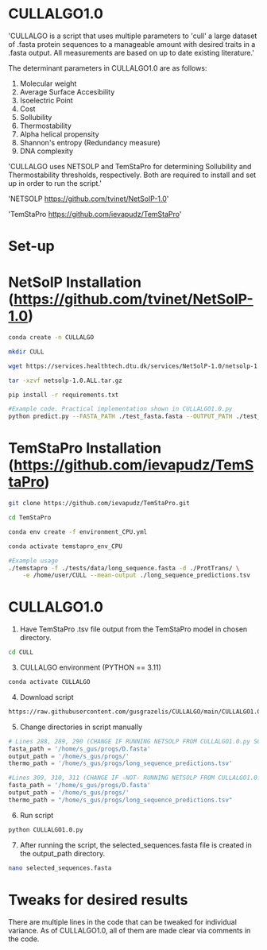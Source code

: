 # CULLALGO1.0
'CULLALGO is a script that uses multiple parameters to 'cull' a large dataset of .fasta protein sequences to a manageable amount with desired traits in a .fasta output. All measurements are based on up to date existing literature.'

The determinant parameters in CULLALGO1.0 are as follows:
1. Molecular weight
2. Average Surface Accesibility
3. Isoelectric Point
4. Cost
5. Sollubility
6. Thermostability
7. Alpha helical propensity
8. Shannon's entropy (Redundancy measure)
9. DNA complexity

'CULLALGO uses NETSOLP and TemStaPro for determining Sollubility and Thermostability thresholds, respectively. Both are required to install and set up in order to run the script.'

'NETSOLP https://github.com/tvinet/NetSolP-1.0'

'TemStaPro https://github.com/ievapudz/TemStaPro'

# Set-up
# NetSolP Installation (https://github.com/tvinet/NetSolP-1.0)
```bash
conda create -n CULLALGO
```
```bash
mkdir CULL
```
```bash
wget https://services.healthtech.dtu.dk/services/NetSolP-1.0/netsolp-1.0.ALL.tar.gz
```
```bash
tar -xzvf netsolp-1.0.ALL.tar.gz
```
```bash
pip install -r requirements.txt
```
```bash
#Example code. Practical implementation shown in CULLALGO1.0.py
python predict.py --FASTA_PATH ./test_fasta.fasta --OUTPUT_PATH ./test_preds.csv --MODEL_TYPE ESM12 --PREDICTION_TYPE S
```
# TemStaPro Installation (https://github.com/ievapudz/TemStaPro)
```bash
git clone https://github.com/ievapudz/TemStaPro.git
```

```bash
cd TemStaPro
```

```bash
conda env create -f environment_CPU.yml
```

```bash
conda activate temstapro_env_CPU
```

```bash
#Example usage
./temstapro -f ./tests/data/long_sequence.fasta -d ./ProtTrans/ \
    -e /home/user/CULL --mean-output ./long_sequence_predictions.tsv
```

# CULLALGO1.0
1. Have TemStaPro .tsv file output from the TemStaPro model in chosen directory.
```bash
cd CULL
```
3. CULLALGO environment (PYTHON == 3.11)
```bash
conda activate CULLALGO
```
4. Download script
```bash
https://raw.githubusercontent.com/gusgrazelis/CULLALGO/main/CULLALGO1.0.py
```
5. Change directories in script manually
```python
# Lines 288, 289, 290 (CHANGE IF RUNNING NETSOLP FROM CULLALGO1.0.py SCRIPT)
fasta_path = '/home/s_gus/progs/D.fasta'
output_path = '/home/s_gus/progs/'
thermo_path = '/home/s_gus/progs/long_sequence_predictions.tsv'

#Lines 309, 310, 311 (CHANGE IF -NOT- RUNNING NETSOLP FROM CULLALGO1.0.py SCRIPT)
fasta_path = '/home/s_gus/progs/D.fasta'
output_path = '/home/s_gus/progs/'    
thermo_path = "/home/s_gus/progs/long_sequence_predictions.tsv"
```
6. Run script
```bash
python CULLALGO1.0.py
```

7. After running the script, the selected_sequences.fasta file is created in the output_path directory.
```bash
nano selected_sequences.fasta
```

# Tweaks for desired results
There are multiple lines in the code that can be tweaked for individual variance. As of CULLALGO1.0, all of them are made clear via comments in the code.
